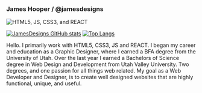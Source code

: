 ### James Hooper / @jamesdesigns


<img src="https://www.artistjameshooper.com/img/my-skills.png" alt="HTML5, JS, CSS3, and REACT" />

[![JamesDesigns GitHub stats](https://github-readme-stats.vercel.app/api?username=jamesdesigns)](https://github.com/jamesdesigns/github-readme-stats) 
[![Top Langs](https://github-readme-stats.vercel.app/api/top-langs/?username=jamesdesigns&hide=c,c++)](https://github.com/jamesdesigns/github-readme-stats)

Hello. I primarily work with HTML5, CSS3, JS and REACT. I began my career and education as a Graphic Designer, where I earned a BFA degree from the University of Utah. Over the last year I earned a Bachelors of Science degree in Web Design and Development from Utah Valley University. Two degrees, and one passion for all things web related. My goal as a Web Developer and Designer, is to create well designed websites that are highly functional, unique, and useful. 



